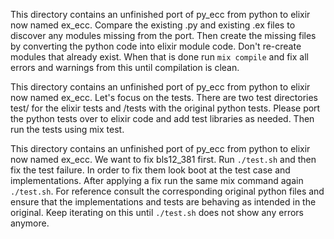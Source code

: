 This directory contains an unfinished port of py_ecc from python to elixir now named ex_ecc. Compare the existing .py and existing .ex files to discover any modules missing from the port. Then create the missing files by converting the python code into elixir module code. Don't re-create modules that already exist. When that is done run `mix compile` and fix all errors and warnings from this until compilation is clean.

This directory contains an unfinished port of py_ecc from python to elixir now named ex_ecc. Let's focus on the tests. There are two test directories test/ for the elixir tests and /tests with the original python tests. Please port the python tests over to elixir code and add test libraries as needed. Then run the tests using mix test.

This directory contains an unfinished port of py_ecc from python to elixir now named ex_ecc. We want to fix bls12_381 first. Run `./test.sh` and then fix the test failure. In order to fix them look boot at the test case and implementations. After applying a fix run the same mix command again `./test.sh`. For reference consult the corresponding original python files and ensure that the implementations and tests are behaving as intended in the original. Keep iterating on this until `./test.sh` does not show any errors anymore.

